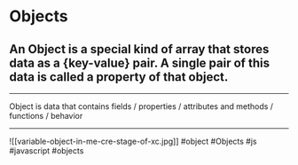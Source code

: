 # Objects

## An Object is a special kind of array that stores data as a {key-value} pair. A single pair of this data is called a property of that object.
***

Object is data that contains fields / properties / attributes and methods / functions / behavior
***
![[variable-object-in-me-cre-stage-of-xc.jpg]]
#object 
#Objects
#js #javascript 
#objects 
